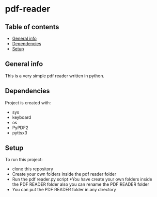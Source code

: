# pdf-reader

## Table of contents
* [General info](#general-info)
* [Dependencies](#dependencies)
* [Setup](#setup)

## General info
This is a very simple pdf reader written in python. 
	
## Dependencies
Project is created with:
 
 * sys
 * keyboard
 * os
 * PyPDF2
 * pyttsx3

	
## Setup
To run this project:
* clone this repository
* Create your own folders inside the pdf reader folder
* Run the pdf reader.py script
*You have create your own folders inside the PDF READER folder also you can rename the PDF READER folder
* You can put the PDF READER folder in any directory




